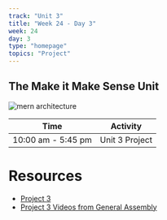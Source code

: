 ```yaml
---
track: "Unit 3"
title: "Week 24 - Day 3"
week: 24
day: 3
type: "homepage"
topics: "Project"
---
```


## The Make it Make Sense Unit
![mern architecture](https://i.imgur.com/uoJvBRK.jpg)

| Time  | Activity |
| ----- | ------ |
| 10:00 am - 5:45 pm | Unit 3 Project |

# Resources
- [Project 3](/unit-3/week-20/day-3/project-3)
- [Project 3 Videos from General Assembly](/unit3/week-24/day-3/videos)